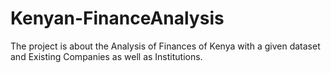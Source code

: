 # Kenyan-FinanceAnalysis
The project is about the Analysis of  Finances of Kenya with a given dataset and Existing Companies as well as Institutions.
